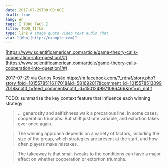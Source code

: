 ```yaml
---
date: 2017-07-29T00:00:00Z
draft: true
lang: en
tags: [ TODO_TAGS ]
title: TODO_TITLE
type: link # image quote video text audio chat
via: "[Who](http://example.com)"
---
```



[https://www.scientificamerican.com/article/game-theory-calls-cooperation-into-question1/#](https://www.scientificamerican.com/article/game-theory-calls-cooperation-into-question1/#)

2017-07-29 via Carlos Rosão
https://m.facebook.com/?_rdr#!/story.php?story_fbid=10155785116117018&id=581692017&comment_id=10155785130997018&notif_t=feed_comment&notif_id=1501249971086466&ref=m_notif

TODO: summarise the key context feature that influence each winning strategy
 
> … generosity and selfishness walk a precarious line. In some cases, cooperation triumphs. But shift just one variable, and extortion takes over once again.

> The winning approach depends on a variety of factors, including the size of the group, which strategies are present at the start, and how often players make mistakes.

> The takeaway is that small tweaks to the conditions can have a major effect on whether cooperation or extortion triumphs.

